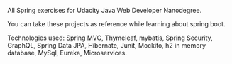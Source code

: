 All Spring exercises for Udacity Java Web Developer Nanodegree.

You can take these projects as reference while learning about spring boot.

Technologies used:
Spring MVC, Thymeleaf, mybatis, Spring Security, GraphQL, Spring Data JPA, Hibernate, Junit, Mockito, h2 in memory database, MySql, Eureka, Microservices.
